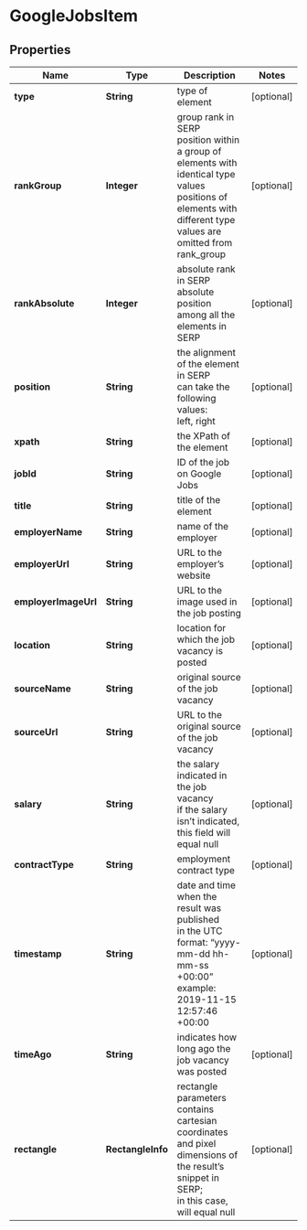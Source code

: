 # GoogleJobsItem


## Properties

| Name | Type | Description | Notes |
|------------ | ------------- | ------------- | -------------|
**type** | **String** | type of element |[optional]|
**rankGroup** | **Integer** | group rank in SERP<br>position within a group of elements with identical type values<br>positions of elements with different type values are omitted from rank_group |[optional]|
**rankAbsolute** | **Integer** | absolute rank in SERP<br>absolute position among all the elements in SERP |[optional]|
**position** | **String** | the alignment of the element in SERP<br>can take the following values:<br>left, right |[optional]|
**xpath** | **String** | the XPath of the element |[optional]|
**jobId** | **String** | ID of the job on Google Jobs |[optional]|
**title** | **String** | title of the element |[optional]|
**employerName** | **String** | name of the employer |[optional]|
**employerUrl** | **String** | URL to the employer’s website |[optional]|
**employerImageUrl** | **String** | URL to the image used in the job posting |[optional]|
**location** | **String** | location for which the job vacancy is posted |[optional]|
**sourceName** | **String** | original source of the job vacancy |[optional]|
**sourceUrl** | **String** | URL to the original source of the job vacancy |[optional]|
**salary** | **String** | the salary indicated in the job vacancy<br>if the salary isn’t indicated, this field will equal null |[optional]|
**contractType** | **String** | employment contract type |[optional]|
**timestamp** | **String** | date and time when the result was published<br>in the UTC format: “yyyy-mm-dd hh-mm-ss +00:00”<br>example:<br>2019-11-15 12:57:46 +00:00 |[optional]|
**timeAgo** | **String** | indicates how long ago the job vacancy was posted |[optional]|
**rectangle** | **RectangleInfo** | rectangle parameters<br>contains cartesian coordinates and pixel dimensions of the result’s snippet in SERP;<br>in this case, will equal null |[optional]|